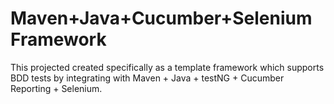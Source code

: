 # Maven+Java+Cucumber+Selenium Framework
This projected created specifically as a template framework which supports BDD tests by integrating with Maven + Java + testNG + Cucumber Reporting + Selenium.
